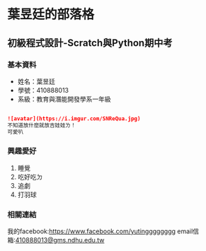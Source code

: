 # 葉昱廷的部落格

## 初級程式設計-Scratch與Python期中考

### 基本資料

<ul>
    <li>姓名：葉昱廷</li>
    <li>學號：410888013</li>
    <li>系級：教育與潛能開發學系一年級</li>   
</ul>

```markdown

![avatar](https://i.imgur.com/SNReQua.jpg)
不知道放什麼就放吉娃娃ㄌ！
可愛叭
```


### 興趣愛好
<ol>
    <li>睡覺</li>
    <li>吃好吃ㄉ</li>
    <li>追劇</li>
    <li>打羽球</li>
</ol>


### 相關連結
我的facebook:https://www.facebook.com/yutingggggggg
email信箱:410888013@gms.ndhu.edu.tw
